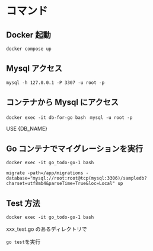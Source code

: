 # コマンド

## Docker 起動

`docker compose up`

## Mysql アクセス

`mysql -h 127.0.0.1 -P 3307 -u root -p`

## コンテナから Mysql にアクセス

`docker exec -it db-for-go bash
`
`mysql -u root -p`

USE {DB_NAME}

## Go コンテナでマイグレーションを実行

`docker exec -it go_todo-go-1 bash`

`migrate -path=/app/migrations -database="mysql://root:root@tcp(mysql:3306)/sampledb?charset=utf8mb4&parseTime=True&loc=Local" up`

## Test 方法

`docker exec -it go_todo-go-1 bash`

xxx_test.go のあるディレクトリで

`go test`を実行
